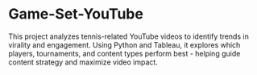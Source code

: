 # Game-Set-YouTube
This project analyzes tennis-related YouTube videos to identify trends in virality and engagement. Using Python and Tableau, it explores which players, tournaments, and content types perform best - helping guide content strategy and maximize video impact.
